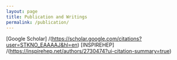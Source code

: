 ```yaml
---
layout: page
title: Publication and Writings
permalink: /publication/
---
```



[Google Scholar] /(https://scholar.google.com/citations?user=STKNO_EAAAAJ&hl=en)
[INSPIREHEP] /(https://inspirehep.net/authors/2730474?ui-citation-summary=true)
